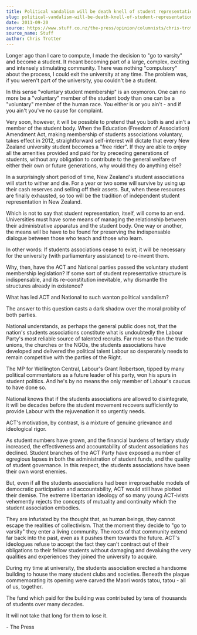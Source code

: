 ```yaml
---
title: Political vandalism will be death knell of student representation
slug: political-vandalism-will-be-death-knell-of-student-representation
date: 2011-09-20
source: https://www.stuff.co.nz/the-press/opinion/columnists/chris-trotter/5652798/Political-vandalism-will-be-death-knell-of-student-representation
source_name: Stuff
author: Chris Trotter
---
```


Longer ago than I care to compute, I made the decision to "go to varsity" and become a student. It meant becoming part of a large, complex, exciting and intensely stimulating community. There was nothing "compulsory" about the process, I could exit the university at any time. The problem was, if you weren't part of the university, you couldn't be a student.

In this sense "voluntary student membership" is an oxymoron. One can no more be a "voluntary" member of the student body than one can be a "voluntary" member of the human race. You either is or you ain't - and if you ain't you've no cause for complaint.

Very soon, however, it will be possible to pretend that you both is and ain't a member of the student body. When the Education (Freedom of Association) Amendment Act, making membership of students associations voluntary, takes effect in 2012, straightforward self-interest will dictate that every New Zealand university student becomes a "free rider". If they are able to enjoy all the amenities provided and paid for by preceding generations of students, without any obligation to contribute to the general welfare of either their own or future generations, why would they do anything else?

In a surprisingly short period of time, New Zealand's student associations will start to wither and die. For a year or two some will survive by using up their cash reserves and selling off their assets. But, when these resources are finally exhausted, so too will be the tradition of independent student representation in New Zealand.

Which is not to say that student representation, itself, will come to an end. Universities must have some means of managing the relationship between their administrative apparatus and the student body. One way or another, the means will be have to be found for preserving the indispensable dialogue between those who teach and those who learn.

In other words: If students associations cease to exist, it will be necessary for the university (with parliamentary assistance) to re-invent them.

Why, then, have the ACT and National parties passed the voluntary student membership legislation? If some sort of student representative structure is indispensable, and its re-constitution inevitable, why dismantle the structures already in existence?

What has led ACT and National to such wanton political vandalism?

The answer to this question casts a dark shadow over the moral probity of both parties.

National understands, as perhaps the general public does not, that the nation's students associations constitute what is undoubtedly the Labour Party's most reliable source of talented recruits. Far more so than the trade unions, the churches or the NGOs, the students associations have developed and delivered the political talent Labour so desperately needs to remain competitive with the parties of the Right.

The MP for Wellington Central, Labour's Grant Robertson, tipped by many political commentators as a future leader of his party, won his spurs in student politics. And he's by no means the only member of Labour's caucus to have done so.

National knows that if the students associations are allowed to disintegrate, it will be decades before the student movement recovers sufficiently to provide Labour with the rejuvenation it so urgently needs.

ACT's motivation, by contrast, is a mixture of genuine grievance and ideological rigor.

As student numbers have grown, and the financial burdens of tertiary study increased, the effectiveness and accountability of student associations has declined. Student branches of the ACT Party have exposed a number of egregious lapses in both the administration of student funds, and the quality of student governance. In this respect, the students associations have been their own worst enemies.

But, even if all the students associations had been irreproachable models of democratic participation and accountability, ACT would still have plotted their demise. The extreme libertarian ideology of so many young ACT-ivists vehemently rejects the concepts of mutuality and continuity which the student association embodies.

They are infuriated by the thought that, as human beings, they cannot escape the realities of collectivism. That the moment they decide to "go to varsity" they enter a living community. The roots of that community extend far back into the past, even as it pushes them towards the future. ACT's ideologues refuse to accept the fact they can't contract out of their obligations to their fellow students without damaging and devaluing the very qualities and experiences they joined the university to acquire.

During my time at university, the students association erected a handsome building to house the many student clubs and societies. Beneath the plaque commemorating its opening were carved the Maori words tatou, tatou - all of us, together.

The fund which paid for the building was contributed by tens of thousands of students over many decades.

It will not take that long for them to lose it.

\- The Press
